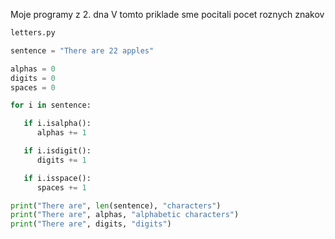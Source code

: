  Moje programy z 2. dna
 V tomto priklade sme pocitali pocet roznych znakov 
```python
letters.py

sentence = "There are 22 apples"

alphas = 0
digits = 0
spaces = 0

for i in sentence:

   if i.isalpha():
      alphas += 1

   if i.isdigit():
      digits += 1

   if i.isspace():
      spaces += 1

print("There are", len(sentence), "characters")
print("There are", alphas, "alphabetic characters")
print("There are", digits, "digits")
```
 
